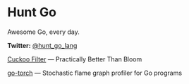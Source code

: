 # Hunt Go
Awesome Go, every day.

**Twitter:** [@hunt_go_lang](https://twitter.com/hunt_go_lang)

[Cuckoo Filter](https://github.com/seiflotfy/cuckoofilter)
 — Practically Better Than Bloom

[go-torch](https://github.com/uber/go-torch) — Stochastic flame graph profiler for Go programs
